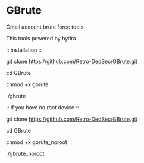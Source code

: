 # GBrute
Gmail account brute force tools

This tools powered by hydra


:: installation ::

git clone https://github.com/Retro-DedSec/GBrute.git

cd GBrute

chmod +x gbrute

./gbrute


:: if you have no root device ::

git clone https://github.com/Retro-DedSec/GBrute.git

cd GBrute

chmod +x gbrute_noroot

./gbrute_noroot
